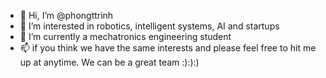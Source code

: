 - 👋 Hi, I’m @phongttrinh
- 👀 I’m interested in robotics, intelligent systems, AI and startups
- 🌱 I’m currently a mechatronics engineering student
- 📫 if you think we have the same interests and please feel free to hit me up at anytime. We can be a great team :):):)

<!---
phongttrinh/phongttrinh is a ✨ special ✨ repository because its `README.md` (this file) appears on your GitHub profile.
You can click the Preview link to take a look at your changes.
--->
